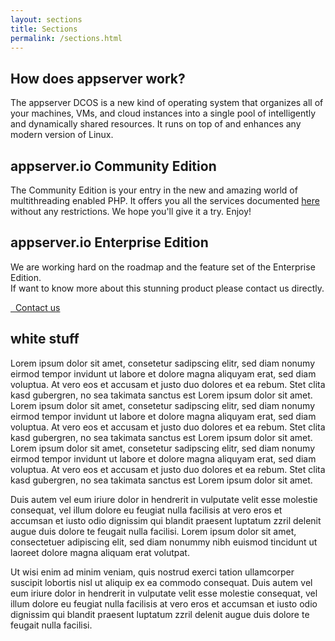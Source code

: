 ```yaml
---
layout: sections
title: Sections
permalink: /sections.html
---
```

<section class="bluepink">
    <div class="container">
        <h2>How does appserver work?</h2>
        <p>
            The appserver DCOS is a new kind of operating system that organizes all of your machines, VMs, and cloud instances into a single pool of intelligently and dynamically shared resources. It runs on top of and enhances any modern version of Linux.
        </p>
    </div>
</section>
<section class="grey text-center">
    <div class="container">
        <h2>appserver.io Community Edition</h2>
        <p>
            The Community Edition is your entry in the new and amazing world of multithreading enabled PHP. It offers you all the services documented <a href="features.html">here</a> without any restrictions. We hope you'll give it a try. Enjoy!
        <p>
    </div>
</section>
<section class="blue text-center">
    <div class="container">
        <h2>appserver.io Enterprise Edition</h2>
        <p>
            We are working hard on the roadmap and the feature set of the Enterprise Edition.<br/>If want to know more about this stunning product please contact us directly.
        </p>
        <a class="btn btn-info btn-lg" href="{{ "/contact.html" | prepend: site.baseurl }}">
            <i class="fa fa-envelope-o"></i>&nbsp;&nbsp;Contact us
        </a>
    </div>
</section>
<section>
    <div class="container">
        <h2>white stuff</h2>
        <p>
            Lorem ipsum dolor sit amet, consetetur sadipscing elitr, sed diam nonumy eirmod tempor invidunt ut labore et dolore magna aliquyam erat, sed diam voluptua. At vero eos et accusam et justo duo dolores et ea rebum. Stet clita kasd gubergren, no sea takimata sanctus est Lorem ipsum dolor sit amet. Lorem ipsum dolor sit amet, consetetur sadipscing elitr, sed diam nonumy eirmod tempor invidunt ut labore et dolore magna aliquyam erat, sed diam voluptua. At vero eos et accusam et justo duo dolores et ea rebum. Stet clita kasd gubergren, no sea takimata sanctus est Lorem ipsum dolor sit amet. Lorem ipsum dolor sit amet, consetetur sadipscing elitr, sed diam nonumy eirmod tempor invidunt ut labore et dolore magna aliquyam erat, sed diam voluptua. At vero eos et accusam et justo duo dolores et ea rebum. Stet clita kasd gubergren, no sea takimata sanctus est Lorem ipsum dolor sit amet.
        </p>
        <p>
            Duis autem vel eum iriure dolor in hendrerit in vulputate velit esse molestie consequat, vel illum dolore eu feugiat nulla facilisis at vero eros et accumsan et iusto odio dignissim qui blandit praesent luptatum zzril delenit augue duis dolore te feugait nulla facilisi. Lorem ipsum dolor sit amet, consectetuer adipiscing elit, sed diam nonummy nibh euismod tincidunt ut laoreet dolore magna aliquam erat volutpat.
        </p>
        <p>
            Ut wisi enim ad minim veniam, quis nostrud exerci tation ullamcorper suscipit lobortis nisl ut aliquip ex ea commodo consequat. Duis autem vel eum iriure dolor in hendrerit in vulputate velit esse molestie consequat, vel illum dolore eu feugiat nulla facilisis at vero eros et accumsan et iusto odio dignissim qui blandit praesent luptatum zzril delenit augue duis dolore te feugait nulla facilisi.
        </p>
    </div>
</section>
